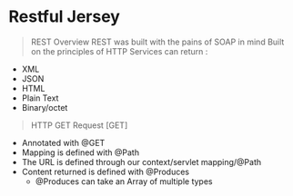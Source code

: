 # Restful Jersey

> REST Overview
REST was built with the pains of SOAP in mind
Built on the principles of HTTP
Services can return :
- XML
- JSON
- HTML
- Plain Text
- Binary/octet

> HTTP GET Request [GET]
- Annotated with @GET
- Mapping is defined with @Path
- The URL is defined through our context/servlet mapping/@Path
- Content returned is defined with @Produces
	- @Produces can take an Array of multiple types